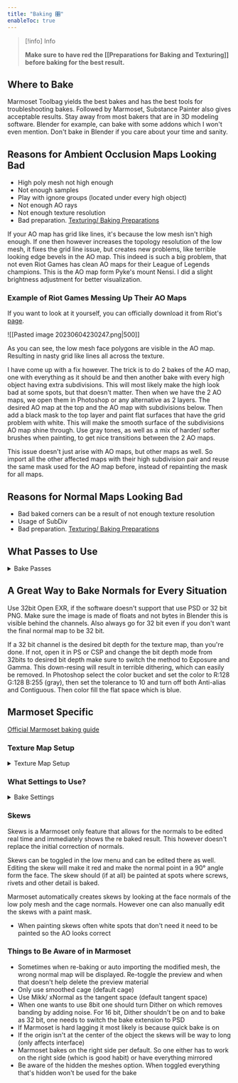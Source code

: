 ```yaml
---
title: "Baking 🎛️"
enableToc: true
---
```


> [!info] Info
> 
> **Make sure to have red the [[Preparations for Baking and Texturing]] before baking for the best result.**


## Where to Bake
Marmoset Toolbag yields the best bakes and has the best tools for troubleshooting bakes. Followed by Marmoset, Substance Painter also gives acceptable results. Stay away from most bakers that are in 3D modeling software. Blender for example, can bake with some addons which I won't even mention. Don't bake in Blender if you care about your time and sanity. 

## Reasons for Ambient Occlusion Maps Looking Bad
- High poly mesh not high enough
- Not enough samples
- Play with ignore groups (located under every high object)
- Not enough AO rays
- Not enough texture resolution
- Bad preparation. [Texturing/ Baking Preparations](Preparations%20for%20Baking%20and%20Texturing.md)

If your AO map has grid like lines, it's because the low mesh isn't high enough. If one then however increases the topology resolution of the low mesh, it fixes the grid line issue, but creates new problems, like terrible looking edge bevels in the AO map. This indeed is such a big problem, that not even Riot Games has clean AO maps for their League of Legends champions. This is the AO map form Pyke's mount Nensi. I did a slight brightness adjustment for better visualization.

### Example of Riot Games Messing Up Their AO Maps
If you want to look at it yourself, you can officially download it from Riot's [page](https://www.riotgames.com/en/artedu/character-art).

![[Pasted image 20230604230247.png|500]]

As you can see, the low mesh face polygons are visible in the AO map. Resulting in nasty grid like lines all across the texture.

I have come up with a fix however. The trick is to do 2 bakes of the AO map, one with everything as it should be and then another bake with every high object having extra subdivisions. This will most likely make the high look bad at some spots, but that doesn't matter. Then when we have the 2 AO maps, we open them in Photoshop or any alternative as 2 layers. The desired AO map at the top and the AO map with subdivisions below. Then add a black mask to the top layer and paint flat surfaces that have the grid problem with white. This will make the smooth surface of the subdivisions AO map shine through. Use gray tones, as well as a mix of harder/ softer brushes when painting, to get nice transitions between the 2 AO maps.

This issue doesn't just arise with AO maps, but other maps as well. So import all the other affected maps with their high subdivision pair and reuse the same mask used for the AO map before, instead of repainting the mask for all maps.

## Reasons for Normal Maps Looking Bad
- Bad baked corners can be a result of not enough texture resolution
- Usage of SubDiv
- Bad preparation. [Texturing/ Baking Preparations](Preparations%20for%20Baking%20and%20Texturing.md)

## What Passes to Use
<details>
<summary>Bake Passes</summary>

### General Passes
- Normals
- Ambient Occlusion
- Curvature
- Thickness
- Position
- Object ID (optional)
- UV Island (optional)

### Other Passes
These passes are only needed if one wants to texture in Marmoset or is working with a textured high that should be baked down to a low
- Color (called "Albedo" in Marmoset)
- Metallic (called "Albedo(Metal)" in Marmoset)
- Roughness (Use "Roughness" or "Gloss" depending on where you plugged the texture into)
- Bloom
- Alpha Mask
- Wireframe

</details>

## A Great Way to Bake Normals for Every Situation

Use 32bit Open EXR, if the software doesn't support that use PSD or 32 bit PNG. Make sure the image is made of floats and not bytes in Blender this is visible behind the channels. Also always go for 32 bit even if you don't want the final normal map to be 32 bit.

If a 32 bit channel is the desired bit depth for the texture map, than you're done. If not, open it in PS or CSP and change the bit depth mode from 32bits to desired bit depth make sure to switch the method to Exposure and Gamma. This down-resing will result in terrible dithering, which can easily be removed. In Photoshop select the color bucket and set the color to R:128 G:128 B:255 (gray), then set the tolerance to 10 and turn off both Anti-alias and Contiguous. Then color fill the flat space which is blue.

## Marmoset Specific
[Official Marmoset baking guide](https://marmoset.co/posts/toolbag-baking-tutorial/)

### Texture Map Setup
<details>
<summary>Texture Map Setup</summary>

This is not needed for most normal map baking workflows
- Gloss is roughness inverted, so check invert beside gloss or switch gloss to roughness
- 32bit .exr need linear color space

</details>

### What Settings to Use?
<details>
<summary>Bake Settings</summary>

Use low settings for test bakes
- Turn on Multilayer PSD when using PSDs
- Bit depth: 32
- Samples:64
- Dither: Off (turn on for low bit depths)
- Ray count: 512
- Floor Occlusion: 1
- Ignore groups: ?
- Two sided: Off
- Padding:
- Padding Size:
- Soften:

</details>


### Skews
Skews is a Marmoset only feature that allows for the normals to be edited real time and immediately shows the re baked result. This however doesn't replace the initial correction of normals.

Skews can be toggled in the low menu and can be edited there as well. Editing the skew will make it red and make the normal point in a 90° angle form the face. The skew should (if at all) be painted at spots where screws, rivets and other detail is baked.

Marmoset automatically creates skews by looking at the face normals of the low poly mesh and the cage normals. However one can also manually edit the skews with a paint mask.

- When painting skews often white spots that don't need it need to be painted so the AO looks correct

### Things to Be Aware of in Marmoset
- Sometimes when re-baking or auto importing the modified mesh, the wrong normal map will be displayed. Re-toggle the preview and when that doesn't help delete the preview material
- Only use smoothed cage (default cage)
- Use Mikk/ xNormal as the tangent space (default tangent space)
- When one wants to use 8bit one should turn Dither on which removes banding by adding noise. For 16 bit, Dither shouldn't be on and to bake as 32 bit, one needs to switch the bake extension to PSD
- If Marmoset is hard lagging it most likely is because quick bake is on
- If the origin isn't at the center of the object the skews will be way to long (only affects interface)
- Marmoset bakes on the right side per default. So one either has to work on the right side (which is good habit) or have everything mirrored
- Be aware of the hidden the meshes option. When toggled everything that's hidden won't be used for the bake